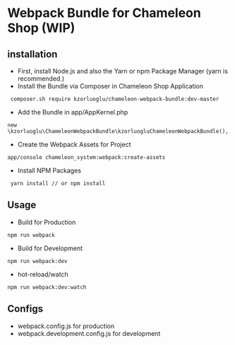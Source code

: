 # Webpack Bundle for Chameleon Shop (WIP)

## installation
* First, install Node.js and also the Yarn or npm Package Manager (yarn is recommended.)
* Install the Bundle via Composer in Chameleon Shop Application
```
 composer.sh require kzorluoglu/chameleon-webpack-bundle:dev-master
```

* Add the Bundle in app/AppKernel.php
```
new \kzorluoglu\ChameleonWebpackBundle\kzorluogluChameleonWebpackBundle(),
```

* Create the Webpack Assets for Project
```
app/console chameleon_system:webpack:create-assets
```

* Install NPM Packages
```
 yarn install // or npm install
```

## Usage

* Build for Production
```
npm run webpack 
```

* Build for Development
```
npm run webpack:dev 
```
* hot-reload/watch
```
npm run webpack:dev:watch
```


## Configs

* webpack.config.js for production
* webpack.development.config.js for development
